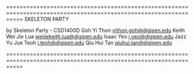 




=================================================================================================================
SKELETON PARTY

by Skeleton Party - CSD1400D
	Goh Yi Thon				yithon.goh@digipen.edu
	Keith Wei Jie Lua			weijiekeith.lua@digipen.edu
	Isaac Yeo				i.yeo@digipen.edu
	Jazz Yu Jue Teoh			j.teoh@digipen.edu
	Qiu Hui Tan				qiuhui.tan@digipen.edu
	
=================================================================================================================

